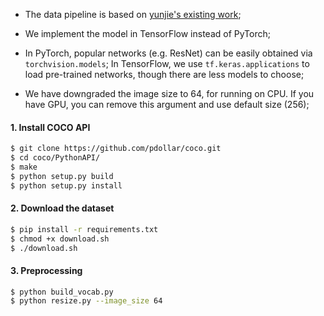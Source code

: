 * The data pipeline is based on [yunjie's existing work](https://github.com/yunjey/pytorch-tutorial/tree/master/tutorials/03-advanced/image_captioning);

* We implement the model in TensorFlow instead of PyTorch;

* In PyTorch, popular networks (e.g. ResNet) can be easily obtained via ```torchvision.models```; In TensorFlow, we use ```tf.keras.applications``` to load pre-trained networks, though there are less models to choose;

* We have downgraded the image size to 64, for running on CPU. If you have GPU, you can remove this argument and use default size (256);

#### 1. Install COCO API
```bash
$ git clone https://github.com/pdollar/coco.git
$ cd coco/PythonAPI/
$ make
$ python setup.py build
$ python setup.py install
```

#### 2. Download the dataset

```bash
$ pip install -r requirements.txt
$ chmod +x download.sh
$ ./download.sh
```

#### 3. Preprocessing

```bash
$ python build_vocab.py   
$ python resize.py --image_size 64
```

